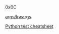 0x0C

[args/kwargs](https://yasoob.me/2013/08/04/args-and-kwargs-in-python-explained/)

[Python test cheatsheet](https://www.pythonsheets.com/notes/python-tests.html)

